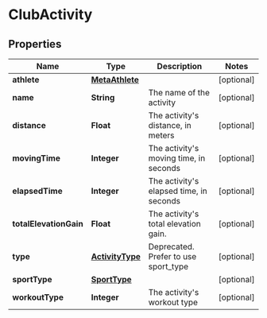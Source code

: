 
# ClubActivity

## Properties
Name | Type | Description | Notes
------------ | ------------- | ------------- | -------------
**athlete** | [**MetaAthlete**](MetaAthlete.md) |  |  [optional]
**name** | **String** | The name of the activity |  [optional]
**distance** | **Float** | The activity&#39;s distance, in meters |  [optional]
**movingTime** | **Integer** | The activity&#39;s moving time, in seconds |  [optional]
**elapsedTime** | **Integer** | The activity&#39;s elapsed time, in seconds |  [optional]
**totalElevationGain** | **Float** | The activity&#39;s total elevation gain. |  [optional]
**type** | [**ActivityType**](ActivityType.md) | Deprecated. Prefer to use sport_type |  [optional]
**sportType** | [**SportType**](SportType.md) |  |  [optional]
**workoutType** | **Integer** | The activity&#39;s workout type |  [optional]



